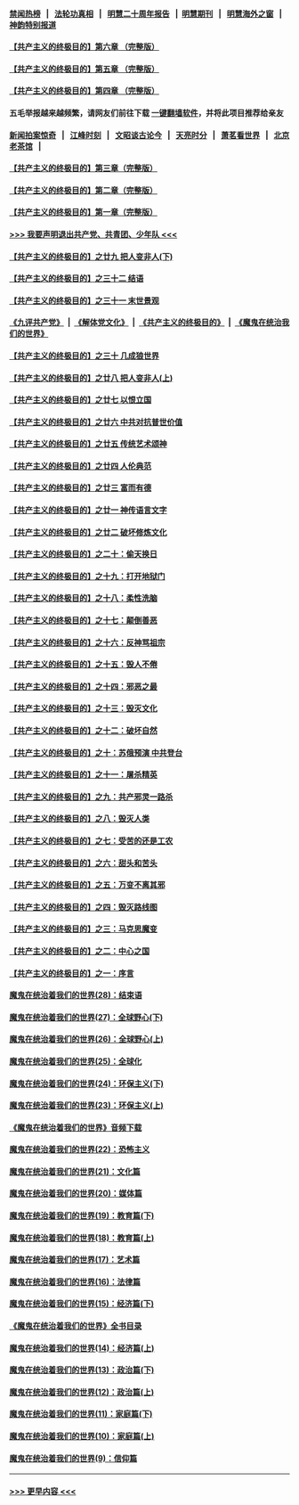 #### [禁闻热榜](热点新闻.md?=0)  &nbsp;&nbsp;|&nbsp;&nbsp; [法轮功真相](https://github.com/gfw-breaker/truth/blob/master/README.md?=0) &nbsp;&nbsp;|&nbsp;&nbsp; [明慧二十周年报告](https://github.com/gfw-breaker/mh-reports/blob/master/README.md?=0) &nbsp;&nbsp;|&nbsp;&nbsp;[明慧期刊](https://github.com/gfw-breaker/mh-qikan) &nbsp;&nbsp;|&nbsp;&nbsp; [明慧海外之窗](https://github.com/gfw-breaker/mh-news/blob/master/README.md?=0) &nbsp;&nbsp;|&nbsp;&nbsp; [神韵特别报道](https://github.com/gfw-breaker/mh-news/blob/master/shenyun.md?=0)
#### [【共产主义的终极目的】第六章 （完整版）](../pages/nsc422/n11428913.md?t=03051902) 
#### [【共产主义的终极目的】第五章 （完整版）](../pages/nsc422/n11428912.md?t=03051902) 
#### [【共产主义的终极目的】第四章 （完整版）](../pages/nsc422/n11428907.md?t=03051902) 
#### 五毛举报越来越频繁，请网友们前往下载 [一键翻墙软件](https://github.com/gfw-breaker/ssr-accounts)，并将此项目推荐给亲友
#### [新闻拍案惊奇](https://github.com/gfw-breaker/banned-news/blob/master/pages/link4.md) &nbsp;&nbsp;|&nbsp;&nbsp; [江峰时刻](https://github.com/gfw-breaker/banned-news/blob/master/pages/link4.md) &nbsp;&nbsp;|&nbsp;&nbsp; [文昭谈古论今](https://github.com/gfw-breaker/banned-news/blob/master/pages/link4.md) &nbsp;&nbsp;|&nbsp;&nbsp; [天亮时分](https://github.com/gfw-breaker/banned-news/blob/master/pages/link4.md) &nbsp;&nbsp;|&nbsp;&nbsp; [萧茗看世界](https://github.com/gfw-breaker/banned-news/blob/master/pages/link4.md) &nbsp;&nbsp;|&nbsp;&nbsp; [北京老茶馆](https://github.com/gfw-breaker/banned-news/blob/master/pages/link4.md) &nbsp;&nbsp;|&nbsp;&nbsp; 
#### [【共产主义的终极目的】第三章（完整版）](../pages/nsc422/n11428848.md?t=03051902) 
#### [【共产主义的终极目的】第二章（完整版）](../pages/nsc422/n11428831.md?t=03051902) 
#### [【共产主义的终极目的】第一章（完整版）](../pages/nsc422/n11417651.md?t=03051902) 
#### [>>> 我要声明退出共产党、共青团、少年队 <<<](https://github.com/begood0513/goodnews/blob/master/quit/letter.md) 
#### [【共产主义的终极目的】之廿九 把人变非人(下)](../pages/nsc422/n11344140.md?t=03051902) 
#### [【共产主义的终极目的】之三十二 结语](../pages/nsc422/n11360535.md?t=03051902) 
#### [【共产主义的终极目的】之三十一 末世景观](../pages/nsc422/n11351129.md?t=03051902) 
#### [《九评共产党》](https://github.com/begood0513/9ping.md/blob/master/README.md) &nbsp;|&nbsp; [《解体党文化》](../../../../jtdwh.md/blob/master/README.md)  &nbsp;|&nbsp; [《共产主义的终极目的》](../../../../gczydzjmd.md/blob/master/README.md) &nbsp;|&nbsp; [《魔鬼在统治我们的世界》](../../../../mgztzwmdsj.md/blob/master/README.md) 
#### [【共产主义的终极目的】之三十 几成狼世界](../pages/nsc422/n11348280.md?t=03051902) 
#### [【共产主义的终极目的】之廿八 把人变非人(上)](../pages/nsc422/n11340492.md?t=03051902) 
#### [【共产主义的终极目的】之廿七 以恨立国](../pages/nsc422/n11336944.md?t=03051902) 
#### [【共产主义的终极目的】之廿六 中共对抗普世价值](../pages/nsc422/n11324785.md?t=03051902) 
#### [【共产主义的终极目的】之廿五 传统艺术颂神](../pages/nsc422/n11296396.md?t=03051902) 
#### [【共产主义的终极目的】之廿四 人伦典范](../pages/nsc422/n11296397.md?t=03051902) 
#### [【共产主义的终极目的】之廿三 富而有德](../pages/nsc422/n11283598.md?t=03051902) 
#### [【共产主义的终极目的】之廿一 神传语言文字](../pages/nsc422/n11263265.md?t=03051902) 
#### [【共产主义的终极目的】之廿二 破坏修炼文化](../pages/nsc422/n11245728.md?t=03051902) 
#### [【共产主义的终极目的】之二十：偷天换日](../pages/nsc422/n11238846.md?t=03051902) 
#### [【共产主义的终极目的】之十九：打开地狱门](../pages/nsc422/n11206376.md?t=03051902) 
#### [【共产主义的终极目的】之十八：柔性洗脑](../pages/nsc422/n11199994.md?t=03051902) 
#### [【共产主义的终极目的】之十七：颠倒善恶](../pages/nsc422/n11179782.md?t=03051902) 
#### [【共产主义的终极目的】之十六：反神骂祖宗](../pages/nsc422/n11166798.md?t=03051902) 
#### [【共产主义的终极目的】之十五：毁人不倦](../pages/nsc422/n11166792.md?t=03051902) 
#### [【共产主义的终极目的】之十四：邪恶之最](../pages/nsc422/n11150249.md?t=03051902) 
#### [【共产主义的终极目的】之十三：毁灭文化](../pages/nsc422/n11135227.md?t=03051902) 
#### [【共产主义的终极目的】之十二：破坏自然](../pages/nsc422/n11135214.md?t=03051902) 
#### [【共产主义的终极目的】之十：苏俄预演 中共登台](../pages/nsc422/n11118424.md?t=03051902) 
#### [【共产主义的终极目的】之十一：屠杀精英](../pages/nsc422/n11118442.md?t=03051902) 
#### [【共产主义的终极目的】之九：共产邪灵一路杀](../pages/nsc422/n11114139.md?t=03051902) 
#### [【共产主义的终极目的】之八：毁灭人类](../pages/nsc422/n11108503.md?t=03051902) 
#### [【共产主义的终极目的】之七：受苦的还是工农](../pages/nsc422/n11101809.md?t=03051902) 
#### [【共产主义的终极目的】之六：甜头和苦头](../pages/nsc422/n11096971.md?t=03051902) 
#### [【共产主义的终极目的】之五：万变不离其邪](../pages/nsc422/n11091285.md?t=03051902) 
#### [【共产主义的终极目的】之四：毁灭路线图](../pages/nsc422/n11086284.md?t=03051902) 
#### [【共产主义的终极目的】之三：马克思魔变](../pages/nsc422/n11061941.md?t=03051902) 
#### [【共产主义的终极目的】之二：中心之国](../pages/nsc422/n11047728.md?t=03051902) 
#### [【共产主义的终极目的】之一：序言](../pages/nsc422/n11086077.md?t=03051902) 
#### [魔鬼在统治着我们的世界(28)：结束语](../pages/nsc422/n10936246.md?t=03051902) 
#### [魔鬼在统治着我们的世界(27)：全球野心(下)](../pages/nsc422/n10928319.md?t=03051902) 
#### [魔鬼在统治着我们的世界(26)：全球野心(上)](../pages/nsc422/n10900318.md?t=03051902) 
#### [魔鬼在统治着我们的世界(25)：全球化](../pages/nsc422/n10788205.md?t=03051902) 
#### [魔鬼在统治着我们的世界(24)：环保主义(下)](../pages/nsc422/n10695307.md?t=03051902) 
#### [魔鬼在统治着我们的世界(23)：环保主义(上)](../pages/nsc422/n10688613.md?t=03051902) 
#### [《魔鬼在统治着我们的世界》音频下载](../pages/nsc422/n10635553.md?t=03051902) 
#### [魔鬼在统治着我们的世界(22)：恐怖主义](../pages/nsc422/n10614727.md?t=03051902) 
#### [魔鬼在统治着我们的世界(21)：文化篇](../pages/nsc422/n10597706.md?t=03051902) 
#### [魔鬼在统治着我们的世界(20)：媒体篇](../pages/nsc422/n10586579.md?t=03051902) 
#### [魔鬼在统治着我们的世界(19)：教育篇(下)](../pages/nsc422/n10564808.md?t=03051902) 
#### [魔鬼在统治着我们的世界(18)：教育篇(上)](../pages/nsc422/n10526970.md?t=03051902) 
#### [魔鬼在统治着我们的世界(17)：艺术篇](../pages/nsc422/n10499093.md?t=03051902) 
#### [魔鬼在统治着我们的世界(16)：法律篇](../pages/nsc422/n10485969.md?t=03051902) 
#### [魔鬼在统治着我们的世界(15)：经济篇(下)](../pages/nsc422/n10469975.md?t=03051902) 
#### [《魔鬼在统治着我们的世界》全书目录](../pages/nsc422/n10464261.md?t=03051902) 
#### [魔鬼在统治着我们的世界(14)：经济篇(上)](../pages/nsc422/n10457370.md?t=03051902) 
#### [魔鬼在统治着我们的世界(13)：政治篇(下)](../pages/nsc422/n10448270.md?t=03051902) 
#### [魔鬼在统治着我们的世界(12)：政治篇(上)](../pages/nsc422/n10444576.md?t=03051902) 
#### [魔鬼在统治着我们的世界(11)：家庭篇(下)](../pages/nsc422/n10440961.md?t=03051902) 
#### [魔鬼在统治着我们的世界(10)：家庭篇(上)](../pages/nsc422/n10435448.md?t=03051902) 
#### [魔鬼在统治着我们的世界(9)：信仰篇](../pages/nsc422/n10432159.md?t=03051902) 

----
#### [ >>> 更早内容 <<< ](../indexes/nsc422-earlier.md)
